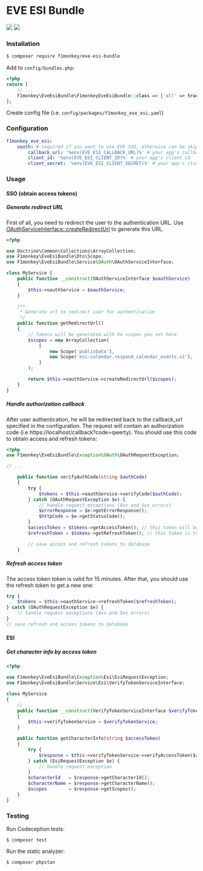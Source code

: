 # EVE ESI Bundle
![](https://github.com/f1monkey/eve-esi-bundle/workflows/Tests/badge.svg) ![](https://img.shields.io/github/v/tag/f1monkey/eve-esi-bundle)

### Installation

```bash
$ composer require f1monkey/eve-esi-bundle
```
Add to `config/bundles.php`:
```php
<?php
return [
    // ...
    F1monkey\EveEsiBundle\F1monkeyEveEsiBundle::class => ['all' => true],
];
```
Create config file (i.e. `config/packages/f1monkey_eve_esi.yaml`)

### Configuration

```yaml
f1monkey_eve_esi:
    oauth: # required if you want to use EVE SSO, otherwise can be skipped
        callback_url: '%env(EVE_ESI_CALLBACK_URL)%' # your app's callback url (same as in your application settings)
        client_id: '%env(EVE_ESI_CLIENT_ID)%' # your app's client id
        client_secret: '%env(EVE_ESI_CLIENT_SECRET)%' # your app's client secret
```

### Usage

#### SSO (obtain access tokens)

##### Generate redirect URL

First of all, you need to redirect the user to the authentication URL.
Use [OAuthServiceInterface::createRedirectUrl](./src/Service/OAuth/OAuthServiceInterface.php) to generate this URL.

```php
<?php

use Doctrine\Common\Collections\ArrayCollection;
use F1monkey\EveEsiBundle\Dto\Scope;
use F1monkey\EveEsiBundle\Service\OAuth\OAuthServiceInterface;

class MyService {
    public function __construct(OAuthServiceInterface $oauthService)
    {
        $this->oauthService = $oauthService;
    }

    /**
     * Generate url to redirect user for authentication
     */
    public function getRedirectUrl()
    {
        // Tokens will be generated with he scopes you set here
        $scopes = new ArrayCollection(
            [
                new Scope('publicData'),
                new Scope('esi-calendar.respond_calendar_events.v1'),
            ]
        );

        return $this->oauthService->createRedirectUrl($scopes);
    }
}
```

##### Handle authorization callback

After user authentication, he will be redirected back to the callback_url specified in the configuration.
The request will contain an authorization code (i.e https://localhost/callback?code=qwerty).
You should use this code to obtain access and refresh tokens:

```php
<?php
use F1monkey\EveEsiBundle\Exception\OAuth\OAuthRequestException;

// ...

    public function verifyAuthCode(string $authCode)
    {
        try {
            $tokens = $this->oauthService->verifyCode($authCode);
        } catch (OAuthRequestException $e) {
            // handle request exceptions (4xx and 5xx errors)
            $errorResponse = $e->getErrorResponse();
            $httpCode = $e->getStatusCode();
        }
        $accessToken = $tokens->getAccessToken(); // this token will be used in ESI methods (https://esi.evetech.net)
        $refreshToken = $tokens->getRefreshToken(); // this token is to get a new accessToken when it is expired (@see next method)

        // save access and refresh tokens to database
    }
```
##### Refresh access token
The access token token is valid for 15 minutes.
After that, you should use the refresh token to get a new one:
```php
try {
    $tokens = $this->oauthService->refreshToken($refreshToken);
} catch (OAuthRequestException $e) {
    // handle request exceptions (4xx and 5xx errors)
}
// save refresh and access tokens to database
```

#### ESI

##### Get character info by access token
```php
<?php

use F1monkey\EveEsiBundle\Exception\Esi\EsiRequestException;
use F1monkey\EveEsiBundle\Service\Esi\VerifyTokenServiceInterface;

class MyService
{
    // ...
    public function __construct(VerifyTokenServiceInterface $verifyTokenService)
    {
        $this->verifyTokenService = $verifyTokenService;
    }

    public function getCharacterInfo(string $accessToken)
    {
        try {
            $response = $this->verifyTokenService->verifyAccessToken($accessToken);
        } catch (EsiRequestException $e) {
            // handle request exception
        }
        $characterId   = $response->getCharacterId();
        $characterName = $response->getCharacterName();
        $scopes        = $response->getScopes();
    }
}
```

### Testing

Run Codeception tests:
```
$ composer test
```
Run the static analyzer:
```
$ composer phpstan
```